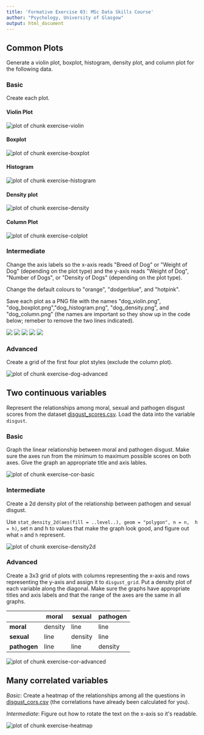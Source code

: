 ```yaml
---
title: 'Formative Exercise 03: MSc Data Skills Course'
author: "Psychology, University of Glasgow"
output: html_document
---
```





## Common Plots

Generate a violin plot, boxplot, histogram, density plot, and column plot for the following data. 



### Basic

Create each plot.

#### Violin Plot
![plot of chunk exercise-violin](figure/exercise-violin-1.png)


#### Boxplot
![plot of chunk exercise-boxplot](figure/exercise-boxplot-1.png)


#### Histogram
![plot of chunk exercise-histogram](figure/exercise-histogram-1.png)


#### Density plot
![plot of chunk exercise-density](figure/exercise-density-1.png)


#### Column Plot
![plot of chunk exercise-colplot](figure/exercise-colplot-1.png)

### Intermediate

Change the axis labels so the x-axis reads "Breed of Dog" or "Weight of Dog" (depending on the plot type) and the y-axis reads "Weight of Dog", "Number of Dogs", or "Density of Dogs" (depending on the plot type).

Change the default colours to "orange", "dodgerblue", and "hotpink". 

Save each plot as a PNG file with the names "dog_violin.png", "dog_boxplot.png","dog_histogram.png", "dog_density.png", and "dog_column.png" (the names are important so they show up in the code below; remeber to remove the two lines indicated).



![](dog_violin.png)
![](dog_boxplot.png)
![](dog_histogram.png)
![](dog_column.png)
![](dog_violin.png)

### Advanced

Create a grid of the first four plot styles (exclude the column plot). 

![plot of chunk exercise-dog-advanced](figure/exercise-dog-advanced-1.png)


## Two continuous variables

Represent the relationships among moral, sexual and pathogen disgust scores from the dataset [disgust_scores.csv](https://psyteachr.github.io/msc-data-skills/data/disgust_scores.csv). Load the data into the variable `disgust`.

### Basic

Graph the linear relationship between moral and pathogen disgust. Make sure the 
axes run from the minimum to maximum possible scores on both axes. Give the 
graph an appropriate title and axis lables.
  
![plot of chunk exercise-cor-basic](figure/exercise-cor-basic-1.png)
  
### Intermediate

Create a 2d density plot of the relationship between pathogen and sexual disgust. 

Use `stat_density_2d(aes(fill = ..level..), geom = "polygon", n = n, 
h = h)`, set n and h to values that make the graph look good, and 
figure out what `n` and `h` represent.

![plot of chunk exercise-density2d](figure/exercise-density2d-1.png)


### Advanced

Create a 3x3 grid of plots with columns representing the x-axis and 
rows representing the y-axis and assign it to `disgust_grid`. 
Put a density plot of each variable along the diagonal. Make sure the graphs have 
appropriate titles and axis labels and that the range of the axes are the same 
in all graphs.

|              | moral   | sexual  | pathogen |
|--------------|---------|---------|----------|
| **moral**    | density | line    | line     | 
| **sexual**   | line    | density | line     |
| **pathogen** | line    | line    | density  |


![plot of chunk exercise-cor-advanced](figure/exercise-cor-advanced-1.png)


## Many correlated variables

*Basic*: Create a heatmap of the relationships among all the questions in [disgust_cors.csv](https://psyteachr.github.io/msc-data-skills/data/disgust_cors.csv) (the correlations have already been calculated for you). 

*Intermediate*: Figure out how to rotate the text on the x-axis so it's readable.

![plot of chunk exercise-heatmap](figure/exercise-heatmap-1.png)

